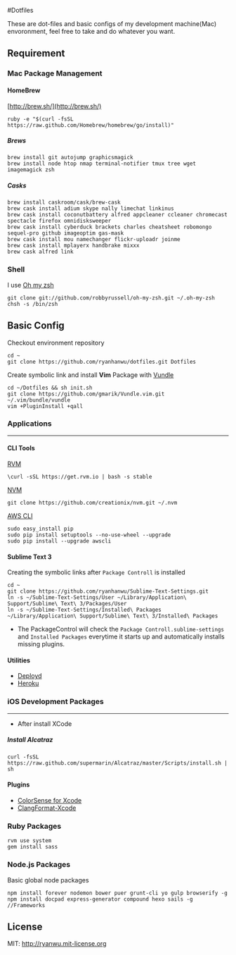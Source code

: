 #Dotfiles

These are dot-files and basic configs of my development machine(Mac) envoronment, feel free to take and do whatever you want.

## Requirement 
### Mac Package Management 

#### HomeBrew
[http://brew.sh/](http://brew.sh/)

```
ruby -e "$(curl -fsSL https://raw.github.com/Homebrew/homebrew/go/install)"
```

##### Brews
```
brew install git autojump graphicsmagick 
brew install node htop nmap terminal-notifier tmux tree wget imagemagick zsh
```

##### Casks
```
brew install caskroom/cask/brew-cask
brew cask install adium skype nally limechat linkinus
brew cask install coconutbattery alfred appcleaner ccleaner chromecast spectacle firefox omnidisksweeper 
brew cask install cyberduck brackets charles cheatsheet robomongo sequel-pro github imageoptim gas-mask
brew cask install mou namechanger flickr-uploadr joinme
brew cask install mplayerx handbrake mixxx
brew cask alfred link
```

### Shell
    
I use [Oh my zsh](https://github.com/robbyrussell/oh-my-zsh)
    
```
git clone git://github.com/robbyrussell/oh-my-zsh.git ~/.oh-my-zsh
chsh -s /bin/zsh
```


## Basic Config
Checkout environment repository

```
cd ~
git clone https://github.com/ryanhanwu/dotfiles.git Dotfiles
```

Create symbolic link and install **Vim** Package with [Vundle](https://github.com/gmarik/Vundle.vim)

```
cd ~/Dotfiles && sh init.sh
git clone https://github.com/gmarik/Vundle.vim.git ~/.vim/bundle/vundle
vim +PluginInstall +qall
```


### Applications
---
#### CLI Tools
[RVM](http://rvm.io/)

```
\curl -sSL https://get.rvm.io | bash -s stable
```

[NVM](https://github.com/creationix/nvm)

```
git clone https://github.com/creationix/nvm.git ~/.nvm
```
[AWS CLI](http://docs.aws.amazon.com/cli/latest/userguide/cli-chap-getting-set-up.html#install-with-pip)

```
sudo easy_install pip
sudo pip install setuptools --no-use-wheel --upgrade
sudo pip install --upgrade awscli
```
#### Sublime Text 3
Creating the symbolic links after ```Package Controll``` is installed

```
cd ~
git clone https://github.com/ryanhanwu/Sublime-Text-Settings.git
ln -s ~/Sublime-Text-Settings/User ~/Library/Application\ Support/Sublime\ Text\ 3/Packages/User
ln -s ~/Sublime-Text-Settings/Installed\ Packages ~/Library/Application\ Support/Sublime\ Text\ 3/Installed\ Packages
```
* The PackageControl will check the ```Package Controll.sublime-settings``` and ```Installed Packages``` everytime it starts up and automatically installs missing plugins.


#### Utilities

* [Deployd](http://deployd.com/)
* [Heroku](https://toolbelt.herokuapp.com/)

### iOS Development Packages
---
* After install XCode

##### Install Alcatraz
```
curl -fsSL https://raw.github.com/supermarin/Alcatraz/master/Scripts/install.sh | sh
```

#### Plugins
* [ColorSense for Xcode](https://github.com/omz/ColorSense-for-Xcode)
* [ClangFormat-Xcode](https://github.com/travisjeffery/ClangFormat-Xcode.git)
 
### Ruby Packages

```
rvm use system
gem install sass
```

### Node.js Packages
Basic global node packages

```
npm install forever nodemon bower puer grunt-cli yo gulp browserify -g
npm install docpad express-generator compound hexo sails -g //Frameworks
```

## License

MIT: http://ryanwu.mit-license.org


